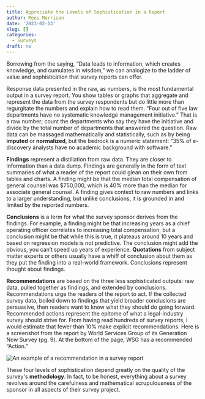 ```yaml
---
title: Appreciate the Levels of Sophistication in a Report
author: Rees Morrison
date: '2023-02-13'
slug: []
categories:
  - Surveys
draft: no
---
```


Borrowing from the saying, “Data leads to information, which creates knowledge, and cumulates in wisdom,” we can analogize to the ladder of value and sophistication that survey reports can offer.

Response data presented in the raw, as numbers, is the most fundamental output in a survey report. You show tables or graphs that aggregate and represent the data from the survey respondents but do little more than regurgitate the numbers and explain how to read them.  “Four out of five law departments have no systematic knowledge management initiative.”  That is a raw number; count the departments who say they have the initiative and divide by the total number of departments that answered the question.  Raw data can be massaged mathematically and statistically, such as by being **imputed** or **normalized**, but the bedrock is a numeric statement: “35% of e-discovery analysts have no academic background with software.”

**Findings** represent a distillation from raw data.  They are closer to information than a data dump.  Findings are generally in the form of text summaries of what a reader of the report could glean on their own from tables and charts. A finding might be that the median total compensation of general counsel was $750,000, which is 40% more than the median for associate general counsel.  A finding gives context to raw numbers and links to a larger understanding, but unlike conclusions, it is grounded in and limited by the reported numbers.

**Conclusions** is a term for what the survey sponsor derives from the findings.  For example, a finding might be that increasing years as a chief operating officer correlates to increasing total compensation, but a conclusion might be that while this is true, it plateaus around 10 years and based on regression models is not predictive.  The conclusion might add the obvious, you can’t speed up years of experience.   **Quotations** from subject matter experts or others usually have a whiff of conclusion about them as they put the finding into a real-world framework.  Conclusions represent thought about findings.

**Recommendations** are based on the three less sophisticated outputs:  raw data, pulled together as findings, and extended by conclusions.  Recommendations urge the readers of the report to act.   If the collected survey data, boiled down to findings that yield broader conclusions are persuasive, then readers want to know what they should do going forward.  Recommended actions represent the epitome of what a legal-industry survey should strive for.  From having read hundreds of survey reports, I would estimate that fewer than 10% make explicit recommendations. Here is a screenshot from the report by World Services Group of its Generation Now Survey (pg. 9).  At the bottom of the page, WSG has a recommended “Action.”

![An example of a recommendation in a survey report](/media/WSGactions.png)

These four levels of sophistication depend greatly on the quality of the survey's **methodology**.  In fact, to be honest, everything about a survey revolves around the carefulness and mathematical scrupulousness of the sponsor in all aspects of their survey project.

<!-- End of post -->
